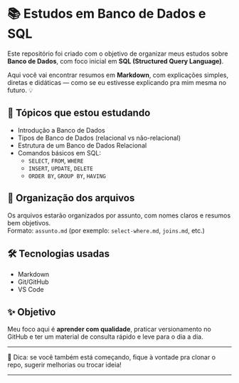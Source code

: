 # 📚 Estudos em Banco de Dados e SQL

Este repositório foi criado com o objetivo de organizar meus estudos sobre **Banco de Dados**, com foco inicial em **SQL (Structured Query Language)**.

Aqui você vai encontrar resumos em **Markdown**, com explicações simples, diretas e didáticas — como se eu estivesse explicando pra mim mesma no futuro. 💡

## 🚀 Tópicos que estou estudando

- Introdução a Banco de Dados
- Tipos de Banco de Dados (relacional vs não-relacional)
- Estrutura de um Banco de Dados Relacional
- Comandos básicos em SQL:
  - `SELECT`, `FROM`, `WHERE`
  - `INSERT`, `UPDATE`, `DELETE`
  - `ORDER BY`, `GROUP BY`, `HAVING`

## 📁 Organização dos arquivos

Os arquivos estarão organizados por assunto, com nomes claros e resumos bem objetivos.  
Formato: `assunto.md` (por exemplo: `select-where.md`, `joins.md`, etc.)

## 🛠️ Tecnologias usadas

- Markdown
- Git/GitHub
- VS Code

## ✨ Objetivo

Meu foco aqui é **aprender com qualidade**, praticar versionamento no GitHub e ter um material de consulta rápido e leve para o dia a dia.

---

💬 Dica: se você também está começando, fique à vontade pra clonar o repo, sugerir melhorias ou trocar ideia!

---

